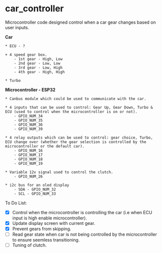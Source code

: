 # car_controller
Microcontroller code designed control when a car gear changes based on user inputs.

**Car**

    * ECU - ?
    
    + 4 speed gear box.
        - 1st gear - High, Low
        - 2nd gear - Low, Low
        - 3rd gear - Low, High
        - 4th gear - High, High 
        
    * Turbo


**Microcontroller - ESP32**

    * Canbus module which could be used to communicate with the car.
    
    * 4 inputs that can be used to control: Gear Up, Gear Down, Turbo & ECU (used to control when the microcontroller is on or not).
        - GPIO_NUM_34
        - GPIO_NUM_35
        - GPIO_NUM_36
        - GPIO_NUM_39
        
    * 4 relay outputs which can be used to control: gear choice, Turbo, ECU change over (whether the gear selection is controlled by the microcontroller or the default car).
        - GPIO_NUM_16
        - GPIO_NUM_17
        - GPIO_NUM_18
        - GPIO_NUM_19
        
    * Variable 12v signal used to control the clutch. 
        - GPIO_NUM_26
        
    * i2c bus for an oled display 
        - SDA - GPIO_NUM_32
        - SCL - GPIO_NUM_33

To Do List:
- [x] Control when the microcontroller is controlling the car (i.e when ECU input is high enable microcontroller).
- [x] Update display screen with current gear.
- [x] Prevent gears from skipping. 
- [ ] Read gear state when car is not being controlled by the microcontroller to ensure seemless transitioning.
- [ ] Tuning of clutch.
